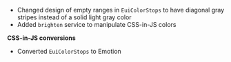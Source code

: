 - Changed design of empty ranges in `EuiColorStops` to have diagonal gray stripes instead of a solid light gray color
- Added `brighten` service to manipulate CSS-in-JS colors

**CSS-in-JS conversions**

- Converted `EuiColorStops` to Emotion